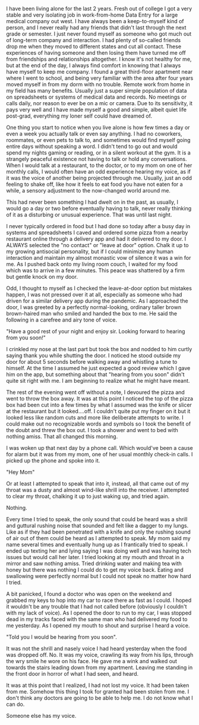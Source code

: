 I have been living alone for the last 2 years. Fresh out of college I got a very stable and very isolating job in work-from-home Data Entry for a large medical company out west. I have always been a keep-to-myself kind of person, and I never really had any friends that didn't last through the next grade or semester. I just never found myself as someone who got much out of long-term company and interaction. I had plenty of so-called friends drop me when they moved to different states and cut all contact. These experiences of having someone and then losing them have turned me off from friendships and relationships altogether. I know it's not healthy for me, but at the end of the day, I always find comfort in knowing that I always have myself to keep me company.  I found a great third-floor apartment near where I went to school, and being very familiar with the area after four years moved myself in from my dorm with no trouble. Remote work from home in my field has many benefits. Usually just a super simple population of data on spreadsheets or systems of medical data and records. No meetings or calls daily, nor reason to ever be on a mic or camera. Due to its sensitivity, it pays very well and I have made myself a good and simple, albeit quiet life post-grad, everything my loner self could have dreamed of.

One thing you start to notice when you live alone is how few times a day or even a week you actually talk or even say anything. I had no coworkers, roommates, or even pets to talk to, and sometimes would find myself going entire days without speaking a word. I didn't tend to go out and would spend my nights gaming or reading, or in a silent workout at the gym. It is a strangely peaceful existence not having to talk or hold any conversations. When I would talk at a restaurant, to the doctor, or to my mom on one of her monthly calls, I would often have an odd experience hearing my voice, as if it was the voice of another being projected through me. Usually, just an odd feeling to shake off, like how it feels to eat food you have not eaten for a while, a sensory adjustment to the now-changed world around me.

This had never been something I had dwelt on in the past, as usually, I would go a day or two before eventually having to talk, never really thinking of it as a disturbing or unusual experience. That was until last night.

I never typically ordered in food but I had done so today after a busy day in systems and spreadsheets I caved and ordered some pizza from a nearby restaurant online through a delivery app and had it delivered to my door. I ALWAYS selected the "no contact" or "leave at door" option. Chalk it up to my growing antisocial personality, but if I could minimize any human interaction and maintain my almost monastic vow of silence it was a win for me. As I pushed back onto my living room couch, I waited for my food which was to arrive in a few minutes. This peace was shattered by a firm but gentle knock on my door.

Odd, I thought to myself as I checked the leave-at-door option but mistakes happen, I was not pressed over it at all, especially as someone who had driven for a similar delivery app during the pandemic. As I approached the door, I was greeted by a perfectly normal-looking, ordinary taller brown brown-haired man who smiled and handed the box to me. He said the following in a carefree and airy tone of voice.

"Have a good rest of your night and enjoy sir. Looking forward to hearing from you soon!"

I crinkled my nose at the last part but took the box and nodded to him curtly saying thank you while shutting the door. I noticed he stood outside my door for about 5 seconds before walking away and whistling a tune to himself. At the time I assumed he just expected a good review which I gave him on the app, but something about that "hearing from you soon" didn't quite sit right with me. I am beginning to realize what he might have meant.

The rest of the evening went off without a note, I devoured the pizza and went to throw the box away. It was at this point I noticed the top of the pizza box had been cut into a few times by what I assumed was the knife or slicer at the restaurant but it looked....off. I couldn't quite put my finger on it but it looked less like random cuts and more like deliberate attempts to write. I could make out no recognizable words and symbols so I took the benefit of the doubt and threw the box out. I took a shower and went to bed with nothing amiss. That all changed this morning.

I was woken up that next day by a phone call. Which would've been a cause for alarm but it was from my mom, one of her usual monthly check-in calls. I picked up the phone and spoke into it.

"Hey Mom"

Or at least I attempted to speak that into it, instead, all that came out of my throat was a dusty and almost wind-like shrill into the receiver. I attempted to clear my throat, chalking it up to just waking up, and tried again.

Nothing.

Every time I tried to speak, the only sound that could be heard was a shrill and guttural rushing noise that sounded and felt like a dagger to my lungs. Like as if they had been penetrated with a knife and only the rushing sound of air out of them could be heard as I attempted to speak. My mom said my name several times and eventually hung up as I frantically tried to speak. I ended up texting her and lying saying I was doing well and was having tech issues but would call her later. I tried looking at my mouth and throat in a mirror and saw nothing amiss. Tried drinking water and making tea with honey but there was nothing I could do to get my voice back. Eating and swallowing were perfectly normal but I could not speak no matter how hard I tried.

A bit panicked, I found a doctor who was open on the weekend and grabbed my keys to hop into my car to race there as fast as I could. I hoped it wouldn't be any trouble that I had not called before (obviously I couldn't with my lack of voice). As I opened the door to run to my car, I was stopped dead in my tracks faced with the same man who had delivered my food to me yesterday. As I opened my mouth to shout and surprise I heard a voice.

"Told you I would be hearing from you soon".

It was not the shrill and nasely voice I had heard yesterday when the food was dropped off. No. It was my voice, crawling its way from his lips, through the wry smile he wore on his face. He gave me a wink and walked out towards the stairs leading down from my apartment. Leaving me standing in the front door in horror of what I had seen, and heard.

It was at this point that I realized, I had not lost my voice. It had been taken from me. Somehow this thing I took for granted had been stolen from me. I don't think any doctors are going to be able to help me. I do not know what I can do.

Someone else has my voice.